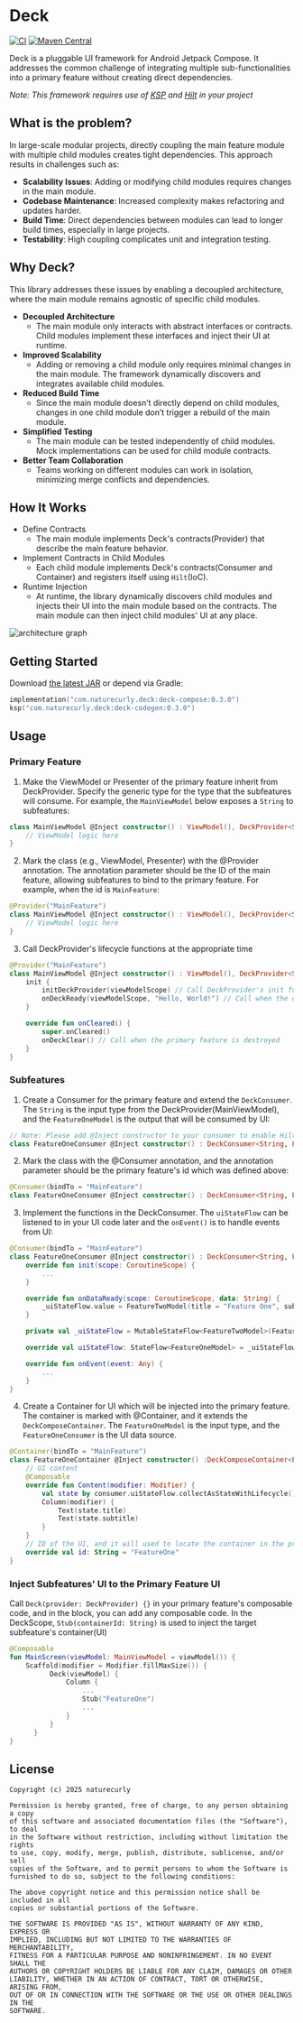 Deck
=====

[![CI](https://github.com/naturecurly/deck/actions/workflows/build.yml/badge.svg)](https://github.com/naturecurly/deck/actions/workflows/build.yml)
[![Maven Central](https://img.shields.io/maven-central/v/com.naturecurly.deck/deck-compose.svg)](https://central.sonatype.com/artifact/com.naturecurly.deck/deck-compose)

Deck is a pluggable UI framework for Android Jetpack Compose. It addresses the common challenge of integrating multiple sub-functionalities into a primary feature without creating direct dependencies.

_Note: This framework requires use of [KSP](https://github.com/google/ksp) and [Hilt](https://github.com/google/dagger) in your project_

What is the problem?
--------
In large-scale modular projects, directly coupling the main feature module with multiple child modules creates tight dependencies. This approach results in challenges such as:

- **Scalability Issues**: Adding or modifying child modules requires changes in the main module.
- **Codebase Maintenance**: Increased complexity makes refactoring and updates harder.
- **Build Time**: Direct dependencies between modules can lead to longer build times, especially in large projects.
- **Testability**: High coupling complicates unit and integration testing.

Why Deck?
--------
This library addresses these issues by enabling a decoupled architecture, where the main module remains agnostic of specific child modules.
- **Decoupled Architecture**
    - The main module only interacts with abstract interfaces or contracts. Child modules implement these interfaces and inject their UI at runtime.
- **Improved Scalability**
    - Adding or removing a child module only requires minimal changes in the main module. The framework dynamically discovers and integrates available child modules.
- **Reduced Build Time**
    - Since the main module doesn’t directly depend on child modules, changes in one child module don’t trigger a rebuild of the main module.
- **Simplified Testing**
    - The main module can be tested independently of child modules. Mock implementations can be used for child module contracts.
- **Better Team Collaboration**
    - Teams working on different modules can work in isolation, minimizing merge conflicts and dependencies.

How It Works
--------
- Define Contracts
    - The main module implements Deck's contracts(Provider) that describe the main feature behavior.
- Implement Contracts in Child Modules
    - Each child module implements Deck's contracts(Consumer and Container) and registers itself using `Hilt`(IoC).
- Runtime Injection
    - At runtime, the library dynamically discovers child modules and injects their UI into the main module based on the contracts. The main module can then inject child modules' UI at any place.

![architecture graph](./arch_graph.png)

Getting Started
--------

Download [the latest JAR](https://repo1.maven.org/maven2/com/naturecurly/deck/deck-compose/0.1.0/deck-compose-0.1.0.aar) or depend via Gradle:
```kotlin
implementation("com.naturecurly.deck:deck-compose:0.3.0")
ksp("com.naturecurly.deck:deck-codegen:0.3.0")
```

Usage
--------
### Primary Feature
1. Make the ViewModel or Presenter of the primary feature inherit from DeckProvider. Specify the generic type for the type that the subfeatures will consume. For example, the `MainViewModel` below exposes a `String` to subfeatures:
```kotlin
class MainViewModel @Inject constructor() : ViewModel(), DeckProvider<String> { // Extends the DeckProvider
    // ViewModel logic here
}
```
2. Mark the class (e.g., ViewModel, Presenter) with the @Provider annotation. The annotation parameter should be the ID of the main feature, allowing subfeatures to bind to the primary feature. For example, when the id is `MainFeature`:
```kotlin
@Provider("MainFeature")
class MainViewModel @Inject constructor() : ViewModel(), DeckProvider<String> {
    // ViewModel logic here
}
```
3. Call DeckProvider's lifecycle functions at the appropriate time
```kotlin
@Provider("MainFeature")
class MainViewModel @Inject constructor() : ViewModel(), DeckProvider<String> {
    init {
        initDeckProvider(viewModelScope) // Call DeckProvider's init function
        onDeckReady(viewModelScope, "Hello, World!") // Call when the output data is ready
    }

    override fun onCleared() {
        super.onCleared()
        onDeckClear() // Call when the primary feature is destroyed
    }
}
```
### Subfeatures
1. Create a Consumer for the primary feature and extend the `DeckConsumer`. The `String` is the input type from the DeckProvider(MainViewModel), and the `FeatureOneModel` is the output that will be consumed by UI:
```kotlin
// Note: Please add @Inject constructor to your consumer to enable Hilt to inject automatically
class FeatureOneConsumer @Inject constructor() : DeckConsumer<String, FeatureOneModel>() { ... }
```
2. Mark the class with the @Consumer annotation, and the annotation parameter should be the primary feature's id which was defined above:
```kotlin
@Consumer(bindTo = "MainFeature")
class FeatureOneConsumer @Inject constructor() : DeckConsumer<String, FeatureOneModel>() { ... }
```
3. Implement the functions in the DeckConsumer. The `uiStateFlow` can be listened to in your UI code later and the `onEvent()` is to handle events from UI:
```kotlin
@Consumer(bindTo = "MainFeature")
class FeatureOneConsumer @Inject constructor() : DeckConsumer<String, FeatureOneModel>() {
    override fun init(scope: CoroutineScope) {
        ...
    }

    override fun onDataReady(scope: CoroutineScope, data: String) {
        _uiStateFlow.value = FeatureTwoModel(title = "Feature One", subtitle = data)
    }

    private val _uiStateFlow = MutableStateFlow<FeatureTwoModel>(FeatureOneModel())

    override val uiStateFlow: StateFlow<FeatureOneModel> = _uiStateFlow

    override fun onEvent(event: Any) {
        ...
    }
}
```
4. Create a Container for UI which will be injected into the primary feature. The container is marked with @Container, and it extends the `DeckComposeContainer`. The `FeatureOneModel` is the input type, and the `FeatureOneConsumer` is the UI data source.
```kotlin
@Container(bindTo = "MainFeature")
class FeatureOneContainer @Inject constructor() :DeckComposeContainer<FeatureOneModel, FeatureOneConsumer>() {
    // UI content
    @Composable
    override fun Content(modifier: Modifier) {
        val state by consumer.uiStateFlow.collectAsStateWithLifecycle()
        Column(modifier) {
            Text(state.title)
            Text(state.subtitle)
        }
    }
    // ID of the UI, and it will used to locate the container in the primary feature's UI
    override val id: String = "FeatureOne"
}
```
### Inject Subfeatures' UI to the Primary Feature UI
Call `Deck(provider: DeckProvider) {}` in your primary feature's composable code, and in the block, you can add any composable code. In the DeckScope, `Stub(containerId: String)` is used to inject the target subfeature's container(UI)
```kotlin
@Composable
fun MainScreen(viewModel: MainViewModel = viewModel()) {
    Scaffold(modifier = Modifier.fillMaxSize()) {
          Deck(viewModel) {
              Column {
                  ...
                  Stub("FeatureOne")
                  ...
              }
          }
      }
}
```

License
---------

```
Copyright (c) 2025 naturecurly

Permission is hereby granted, free of charge, to any person obtaining a copy
of this software and associated documentation files (the "Software"), to deal
in the Software without restriction, including without limitation the rights
to use, copy, modify, merge, publish, distribute, sublicense, and/or sell
copies of the Software, and to permit persons to whom the Software is
furnished to do so, subject to the following conditions:

The above copyright notice and this permission notice shall be included in all
copies or substantial portions of the Software.

THE SOFTWARE IS PROVIDED "AS IS", WITHOUT WARRANTY OF ANY KIND, EXPRESS OR
IMPLIED, INCLUDING BUT NOT LIMITED TO THE WARRANTIES OF MERCHANTABILITY,
FITNESS FOR A PARTICULAR PURPOSE AND NONINFRINGEMENT. IN NO EVENT SHALL THE
AUTHORS OR COPYRIGHT HOLDERS BE LIABLE FOR ANY CLAIM, DAMAGES OR OTHER
LIABILITY, WHETHER IN AN ACTION OF CONTRACT, TORT OR OTHERWISE, ARISING FROM,
OUT OF OR IN CONNECTION WITH THE SOFTWARE OR THE USE OR OTHER DEALINGS IN THE
SOFTWARE.

```

